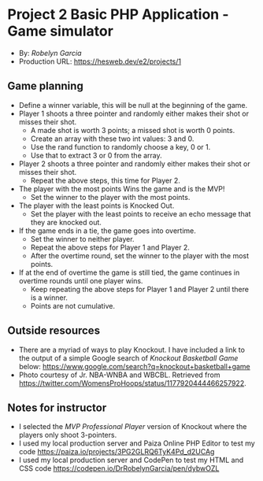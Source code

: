 # Project 2 Basic PHP Application - Game simulator
+ By: *Robelyn Garcia*
+ Production URL: <https://hesweb.dev/e2/projects/1>

## Game planning
* Define a winner variable, this will be null at the beginning of the game.
* Player 1 shoots a three pointer and randomly either makes their shot or misses their shot.
     * A made shot is worth 3 points; a missed shot is worth 0 points.
     * Create an array with these two int values: 3 and 0.
     * Use the rand function to randomly choose a key, 0 or 1.
     * Use that to extract 3 or 0 from the array.
* Player 2 shoots a three pointer and randomly either makes their shot or misses their shot.
     * Repeat the above steps, this time for Player 2.
* The player with the most points Wins the game and is the MVP!
     * Set the winner to the player with the most points.
* The player with the least points is Knocked Out.
     * Set the player with the least points to receive an echo message that they are knocked out.
* If the game ends in a tie, the game goes into overtime.
     * Set the winner to neither player.
     * Repeat the above steps for Player 1 and Player 2.
     * After the overtime round, set the winner to the player with the most points.
* If at the end of overtime the game is still tied, the game continues in overtime rounds until one player wins.
     * Keep repeating the above steps for Player 1 and Player 2 until there is a winner.
     * Points are not cumulative.


## Outside resources
+ There are a myriad of ways to play Knockout.  I have included a link to the output of a simple Google search of *Knockout Basketball Game* below:
<https://www.google.com/search?q=knockout+basketball+game>
+ Photo courtesy of Jr. NBA-WNBA and WBCBL. Retrieved from <https://twitter.com/WomensProHoops/status/1177920444466257922>. 

## Notes for instructor
+ I selected the *MVP Professional Player* version of Knockout where the players only shoot 3-pointers.
+ I used my local production server and Paiza Online PHP Editor to test my code https://paiza.io/projects/3PG2GLRQ6TyK4Pd_d2UCAg
+ I used my local production server and CodePen to test my HTML and CSS code
https://codepen.io/DrRobelynGarcia/pen/dybwOZL

